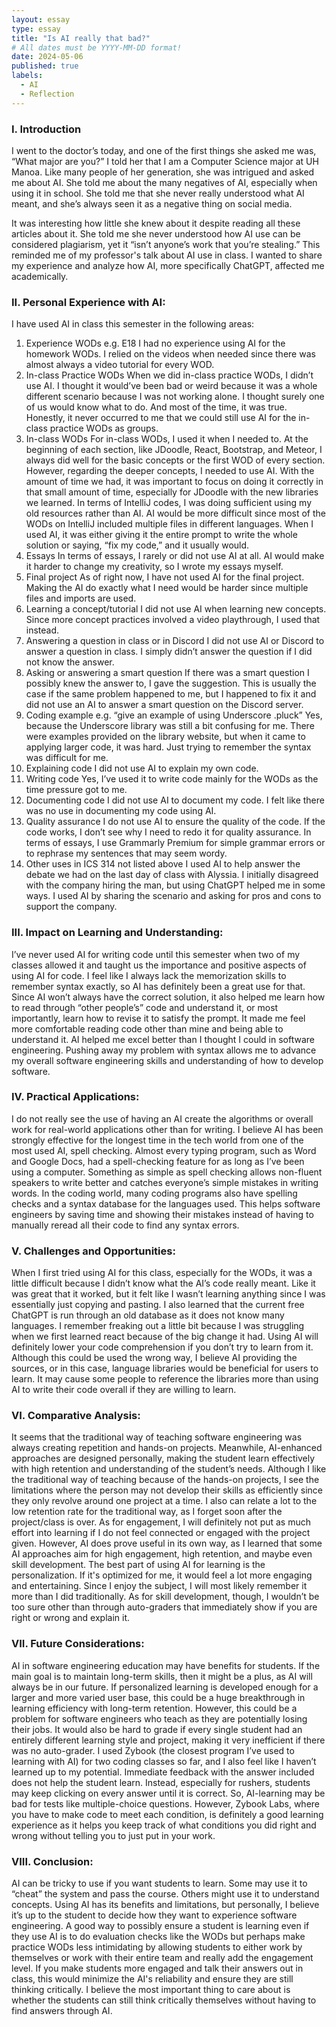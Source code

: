 ```yaml
---
layout: essay
type: essay
title: "Is AI really that bad?"
# All dates must be YYYY-MM-DD format!
date: 2024-05-06
published: true
labels:
  - AI
  - Reflection
---
```


### I. Introduction
I went to the doctor’s today, and one of the first things she asked me was, “What major are you?” I told her that I am a Computer Science major at UH Manoa. Like many people of her generation, she was intrigued and asked me about AI. She told me about the many negatives of AI, especially when using it in school. She told me that she never really understood what AI meant, and she’s always seen it as a negative thing on social media.

It was interesting how little she knew about it despite reading all these articles about it. She told me she never understood how AI use can be considered plagiarism, yet it “isn’t anyone’s work that you’re stealing.” This reminded me of my professor's talk about AI use in class. I wanted to share my experience and analyze how AI, more specifically ChatGPT, affected me academically. 

### II. Personal Experience with AI:
I have used AI in class this semester in the following areas:

  1. Experience WODs e.g. E18
I had no experience using AI for the homework WODs. I relied on the videos when needed since there was almost always a video tutorial for every WOD. 
  2. In-class Practice WODs
When we did in-class practice WODs, I didn’t use AI. I thought it would’ve been bad or weird because it was a whole different scenario because I was not working alone. I thought surely one of us would know what to do. And most of the time, it was true. Honestly, it never occurred to me that we could still use AI for the in-class practice WODs as groups.
  3. In-class WODs
For in-class WODs, I used it when I needed to. At the beginning of each section, like JDoodle, React, Bootstrap, and Meteor, I always did well for the basic concepts or the first WOD of every section. However, regarding the deeper concepts, I needed to use AI. With the amount of time we had, it was important to focus on doing it correctly in that small amount of time, especially for JDoodle with the new libraries we learned. In terms of IntelliJ codes, I was doing sufficient using my old resources rather than AI. AI would be more difficult since most of the WODs on IntelliJ included multiple files in different languages. When I used AI, it was either giving it the entire prompt to write the whole solution or saying, “fix my code,” and it usually would. 
  4. Essays
In terms of essays, I rarely or did not use AI at all. AI would make it harder to change my creativity, so I wrote my essays myself.
  5. Final project
As of right now, I have not used AI for the final project. Making the AI do exactly what I need would be harder since multiple files and imports are used. 
  6. Learning a concept/tutorial
I did not use AI when learning new concepts. Since more concept practices involved a video playthrough, I used that instead. 
  7. Answering a question in class or in Discord
I did not use AI or Discord to answer a question in class. I simply didn’t answer the question if I did not know the answer.
  8. Asking or answering a smart question
If there was a smart question I possibly knew the answer to, I gave the suggestion. This is usually the case if the same problem happened to me, but I happened to fix it and did not use an AI to answer a smart question on the Discord server. 
  9. Coding example e.g. “give an example of using Underscore .pluck”
Yes, because the Underscore library was still a bit confusing for me. There were examples provided on the library website, but when it came to applying larger code, it was hard. Just trying to remember the syntax was difficult for me. 
  10. Explaining code
I did not use AI to explain my own code. 
  11. Writing code
Yes, I’ve used it to write code mainly for the WODs as the time pressure got to me. 
  12. Documenting code
I did not use AI to document my code. I felt like there was no use in documenting my code using AI.
  13. Quality assurance 
I do not use AI to ensure the quality of the code. If the code works, I don’t see why I need to redo it for quality assurance. In terms of essays, I use Grammarly Premium for simple grammar errors or to rephrase my sentences that may seem wordy. 
  14. Other uses in ICS 314 not listed above
I used AI to help answer the debate we had on the last day of class with Alyssia. I initially disagreed with the company hiring the man, but using ChatGPT helped me in some ways. I used AI by sharing the scenario and asking for pros and cons to support the company. 

### III. Impact on Learning and Understanding:
I’ve never used AI for writing code until this semester when two of my classes allowed it and taught us the importance and positive aspects of using AI for code. I feel like I always lack the memorization skills to remember syntax exactly, so AI has definitely been a great use for that. Since AI won’t always have the correct solution, it also helped me learn how to read through “other people’s” code and understand it, or most importantly, learn how to revise it to satisfy the prompt. It made me feel more comfortable reading code other than mine and being able to understand it. AI helped me excel better than I thought I could in software engineering. Pushing away my problem with syntax allows me to advance my overall software engineering skills and understanding of how to develop software.

### IV. Practical Applications:
I do not really see the use of having an AI create the algorithms or overall work for real-world applications other than for writing. I believe AI has been strongly effective for the longest time in the tech world from one of the most used AI, spell checking. Almost every typing program, such as Word and Google Docs, had a spell-checking feature for as long as I’ve been using a computer. Something as simple as spell checking allows non-fluent speakers to write better and catches everyone’s simple mistakes in writing words. In the coding world, many coding programs also have spelling checks and a syntax database for the languages used. This helps software engineers by saving time and showing their mistakes instead of having to manually reread all their code to find any syntax errors.

### V. Challenges and Opportunities:
When I first tried using AI for this class, especially for the WODs, it was a little difficult because I didn’t know what the AI’s code really meant. Like it was great that it worked, but it felt like I wasn’t learning anything since I was essentially just copying and pasting. I also learned that the current free ChatGPT is run through an old database as it does not know many languages. I remember freaking out a little bit because I was struggling when we first learned react because of the big change it had. Using AI will definitely lower your code comprehension if you don’t try to learn from it. Although this could be used the wrong way, I believe AI providing the sources, or in this case, language libraries would be beneficial for users to learn. It may cause some people to reference the libraries more than using AI to write their code overall if they are willing to learn. 

### VI. Comparative Analysis:
It seems that the traditional way of teaching software engineering was always creating repetition and hands-on projects. Meanwhile, AI-enhanced approaches are designed personally, making the student learn effectively with high retention and understanding of the student’s needs. Although I like the traditional way of teaching because of the hands-on projects, I see the limitations where the person may not develop their skills as efficiently since they only revolve around one project at a time. I also can relate a lot to the low retention rate for the traditional way, as I forget soon after the project/class is over. As for engagement, I will definitely not put as much effort into learning if I do not feel connected or engaged with the project given. However, AI does prove useful in its own way, as I learned that some AI approaches aim for high engagement, high retention, and maybe even skill development. The best part of using AI for learning is the personalization. If it's optimized for me, it would feel a lot more engaging and entertaining. Since I enjoy the subject, I will most likely remember it more than I did traditionally. As for skill development, though, I wouldn’t be too sure other than through auto-graders that immediately show if you are right or wrong and explain it. 

### VII. Future Considerations:
AI in software engineering education may have benefits for students. If the main goal is to maintain long-term skills, then it might be a plus, as AI will always be in our future. If personalized learning is developed enough for a larger and more varied user base, this could be a huge breakthrough in learning efficiency with long-term retention. However, this could be a problem for software engineers who teach as they are potentially losing their jobs. It would also be hard to grade if every single student had an entirely different learning style and project, making it very inefficient if there was no auto-grader. I used Zybook (the closest program I’ve used to learning with AI) for two coding classes so far, and I also feel like I haven’t learned up to my potential. Immediate feedback with the answer included does not help the student learn. Instead, especially for rushers, students may keep clicking on every answer until it is correct. So, AI-learning may be bad for tests like multiple-choice questions. However, Zybook Labs, where you have to make code to meet each condition, is definitely a good learning experience as it helps you keep track of what conditions you did right and wrong without telling you to just put in your work. 

### VIII. Conclusion: 
AI can be tricky to use if you want students to learn. Some may use it to “cheat” the system and pass the course. Others might use it to understand concepts. Using AI has its benefits and limitations, but personally, I believe it’s up to the student to decide how they want to experience software engineering. A good way to possibly ensure a student is learning even if they use AI is to do evaluation checks like the WODs but perhaps make practice WODs less intimidating by allowing students to either work by themselves or work with their entire team and really add the engagement level. If you make students more engaged and talk their answers out in class, this would minimize the AI's reliability and ensure they are still thinking critically. I believe the most important thing to care about is whether the students can still think critically themselves without having to find answers through AI. 
